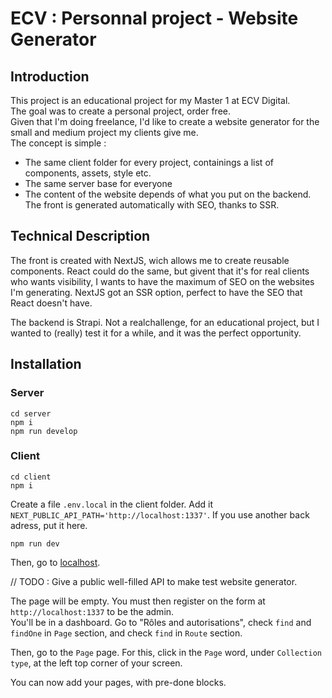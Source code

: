 # ECV : Personnal project - Website Generator

## Introduction

This project is an educational project for my Master 1 at ECV Digital.  
The goal was to create a personal project, order free.  
Given that I'm doing freelance, I'd like to create a website generator for the small and medium project my clients give me.  
The concept is simple :

- The same client folder for every project, containings a list of components, assets, style etc.
- The same server base for everyone
- The content of the website depends of what you put on the backend. The front is generated automatically with SEO, thanks to SSR.

## Technical Description

The front is created with NextJS, wich allows me to create reusable components. React could do the same, but givent that it's for real clients who wants visibility, I wants to have the maximum of SEO on the websites I'm generating. NextJS got an SSR option, perfect to have the SEO that React doesn't have.

The backend is Strapi. Not a realchallenge, for an educational project, but I wanted to (really) test it for a while, and it was the perfect opportunity.

## Installation

### Server

```shell
cd server
npm i
npm run develop
```

### Client

```shell
cd client
npm i
```

Create a file `.env.local` in the client folder. Add it `NEXT_PUBLIC_API_PATH='http://localhost:1337'`. If you use another back adress, put it here.

```
npm run dev
```

Then, go to [localhost](http://localhost:3000/).

// TODO : Give a public well-filled API to make test website generator.

The page will be empty. You must then register on the form at `http://localhost:1337` to be the admin.  
You'll be in a dashboard. Go to "Rôles and autorisations", check `find` and `findOne` in `Page` section, and check `find` in `Route` section.

Then, go to the `Page` page. For this, click in the `Page` word, under `Collection type`, at the left top corner of your screen.

You can now add your pages, with pre-done blocks.
